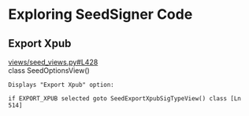 # Exploring SeedSigner Code

## Export Xpub

[views/seed_views.py#L428](https://github.com/SeedSigner/seedsigner/blob/dev/src/seedsigner/views/seed_views.py#L428)  
class SeedOptionsView()  
    
    Displays "Export Xpub" option:

    if EXPORT_XPUB selected goto SeedExportXpubSigTypeView() class [Ln 514]

